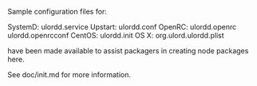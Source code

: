 Sample configuration files for:

SystemD: ulordd.service
Upstart: ulordd.conf
OpenRC:  ulordd.openrc
         ulordd.openrcconf
CentOS:  ulordd.init
OS X:    org.ulord.ulordd.plist

have been made available to assist packagers in creating node packages here.

See doc/init.md for more information.
